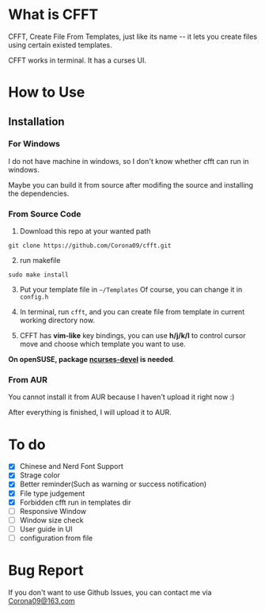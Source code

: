 # What is CFFT #
CFFT, Create File From Templates, just like its name
-- it lets you create files using certain existed templates.

CFFT works in terminal. It has a curses UI. 

# How to Use #

## Installation ##

### For Windows
I do not have machine in windows, so I don't know whether cfft can run in windows.

Maybe you can build it from source after modifing the source and installing the dependencies.

### From Source Code ###
1. Download this repo at your wanted path
  ```
  git clone https://github.com/Corona09/cfft.git
  ```
2. run makefile
  ```Make
  sudo make install
  ```
3. Put your template file in `~/Templates`
  Of course, you can change it in `config.h`

4. In terminal, run `cfft`, and you can create file from template
in current working directory now.

5. CFFT has **vim-like** key bindings, you can use **h/j/k/l** 
to control cursor move and choose which template you want to use.

<b>On openSUSE, package <u>ncurses-devel</u> is needed</b>.

### From AUR ###
You cannot install it from AUR because I haven't upload it right now :)

After everything is finished, I will upload it to AUR.

# To do #
- [x] Chinese and Nerd Font Support
- [x] Strage color
- [x] Better reminder(Such as warning or success notification)
- [x] File type judgement
- [x] Forbidden cfft run in templates dir
- [ ] Responsive Window
- [ ] Window size check
- [ ] User guide in UI
- [ ] configuration from file

# Bug Report #
If you don't want to use Github Issues,
you can contact me via Corona09@163.com


